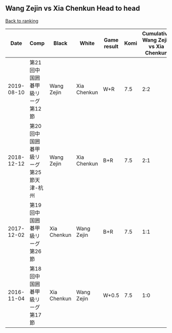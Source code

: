 ## Wang Zejin vs Xia Chenkun Head to head

[Back to ranking](../../index.md)




| **Date** | **Comp** | **Black** | **White** | **Game result** | **Komi** | **Cumulative Wang Zejin vs Xia Chenkun** | **Wang Zejin streak** | **Xia Chenkun streak** | 
| --- | --- | --- | --- | --- | --- | --- | --- | --- |
| 2019-08-10 | 第21回中国囲碁甲級リーグ第12節 | Wang Zejin | Xia Chenkun | W+R | 7.5 | 2:2 | 0 | 1 | 
| 2018-12-12 | 第20回中国囲碁甲級リーグ第25節天津-杭州 | Wang Zejin | Xia Chenkun | B+R | 7.5 | 2:1 | 1 | 0 | 
| 2017-12-02 | 第19回中国囲碁甲級リーグ第26節 | Xia Chenkun | Wang Zejin | B+R | 7.5 | 1:1 | 0 | 1 | 
| 2016-11-04 | 第18回中国囲碁甲級リーグ第17節 | Xia Chenkun | Wang Zejin | W+0.5 | 7.5 | 1:0 | 1 | 0 |




